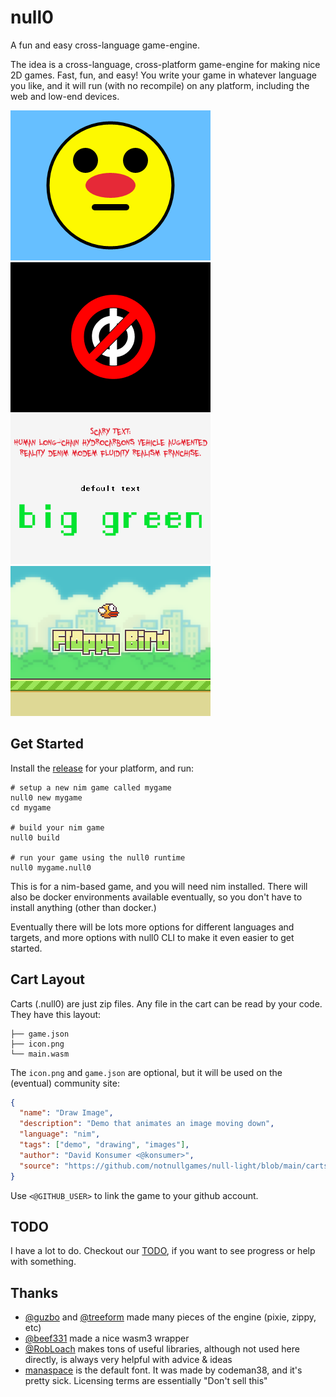# null0

A fun and easy cross-language game-engine.

The idea is a cross-language, cross-platform game-engine for making nice 2D games. Fast, fun, and easy! You write your game in whatever language you like, and it will run (with no recompile) on any platform, including the web and low-end devices.

[![draw_shapes](./screenshots/draw_shapes.png)](https://github.com/notnullgames/null-light/blob/main/carts/draw_shapes/main.nim)
[![draw_image](./screenshots/draw_image.png)](https://github.com/notnullgames/null-light/blob/main/carts/draw_image/main.nim)
[![draw_text](./screenshots/draw_text.png)](https://github.com/notnullgames/null-light/blob/main/carts/draw_text/main.nim)
[![flappybird](./screenshots/flappybird.png)](https://github.com/notnullgames/null-light/blob/main/carts/flappybird/main.nim)

## Get Started

Install the [release](https://github.com/notnullgames/null0/releases) for your platform, and run:

```
# setup a new nim game called mygame
null0 new mygame
cd mygame

# build your nim game
null0 build

# run your game using the null0 runtime
null0 mygame.null0
```

This is for a nim-based game, and you will need nim installed. There will also be docker environments available eventually, so you don't have to install anything (other than docker.)

Eventually there will be lots more options for different languages and targets, and more options with null0 CLI to make it even easier to get started.

## Cart Layout

Carts (.null0) are just zip files. Any file in the cart can be read by your code. They have this layout:

```
├── game.json
├── icon.png
└── main.wasm
```

The `icon.png` and `game.json` are optional, but it will be used on the (eventual) community site:

```json
{
  "name": "Draw Image",
  "description": "Demo that animates an image moving down",
  "language": "nim",
  "tags": ["demo", "drawing", "images"],
  "author": "David Konsumer <@konsumer>",
  "source": "https://github.com/notnullgames/null-light/blob/main/carts/draw_image/main.nim"
}
```

Use `<@GITHUB_USER>` to link the game to your github account.


## TODO

I have a lot to do. Checkout our [TODO](TODO.md), if you want to see progress or help with something.

## Thanks

- [@guzbo](https://github.com/guzbo) and [@treeform](https://github.com/treeform) made many pieces of the engine (pixie, zippy, etc)
- [@beef331](https://github.com/beef331) made a nice wasm3 wrapper
- [@RobLoach](https://github.com/RobLoach) makes tons of useful libraries, although not used here directly, is always very helpful with advice & ideas
- [manaspace](https://blogfonts.com/manaspace.font) is the default font. It was made by codeman38, and it's pretty sick. Licensing terms are essentially "Don't sell this"
